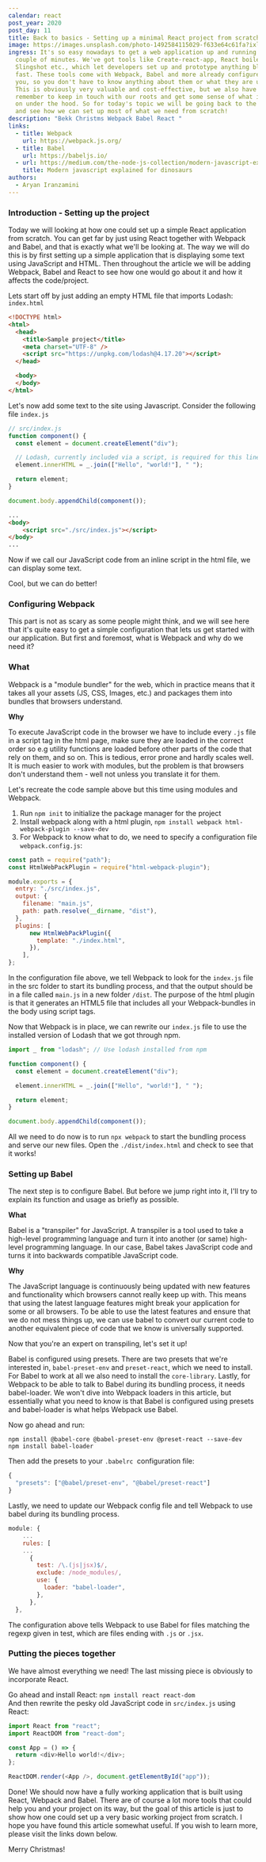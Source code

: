 ```yaml
---
calendar: react
post_year: 2020
post_day: 11
title: Back to basics - Setting up a minimal React project from scratch
image: https://images.unsplash.com/photo-1492584115029-f633e64c61fa?ixlib=rb-1.2.1&ixid=MXwxMjA3fDB8MHxwaG90by1wYWdlfHx8fGVufDB8fHw%3D&auto=format&fit=crop&w=2167&q=80
ingress: It's so easy nowadays to get a web application up and running in just a
  couple of minutes. We've got tools like Create-react-app, React boilerplate,
  Slingshot etc., which let developers set up and prototype anything blazing
  fast. These tools come with Webpack, Babel and more already configured for
  you, so you don't have to know anything about them or what they are used for. 
  This is obviously very valuable and cost-effective, but we also have to
  remember to keep in touch with our roots and get some sense of what is going
  on under the hood. So for today's topic we will be going back to the basics
  and see how we can set up most of what we need from scratch!
description: "Bekk Christms Webpack Babel React "
links:
  - title: Webpack
    url: https://webpack.js.org/
  - title: Babel
    url: https://babeljs.io/
  - url: https://medium.com/the-node-js-collection/modern-javascript-explained-for-dinosaurs-f695e9747b70
    title: Modern javascript explained for dinosaurs
authors:
  - Aryan Iranzamini
---
```



### Introduction - Setting up the project

Today we will looking at how one could set up a simple React application from scratch. You can get far by just using React together with Webpack and Babel, and that is exactly what we'll be looking at. The way we will do this is by first setting up a simple application that is displaying some text using JavaScript and HTML. Then throughout the article we will be adding Webpack, Babel and React to see how one would go about it and how it affects the code/project.

Lets start off by just adding an empty HTML file that imports Lodash:\
`index.html` 

```html
<!DOCTYPE html>
<html>
  <head>
    <title>Sample project</title>
    <meta charset="UTF-8" />
    <script src="https://unpkg.com/lodash@4.17.20"></script>
  </head>

  <body>
  </body>
</html>
```

Let's now add some text to the site using Javascript. Consider the following file `index.js`

```javascript
// src/index.js
function component() {
  const element = document.createElement("div");

  // Lodash, currently included via a script, is required for this line to work
  element.innerHTML = _.join(["Hello", "world!"], " ");

  return element;
}

document.body.appendChild(component());
```

```html
...
<body>
    <script src="./src/index.js"></script>
</body>
...
```

Now if we call our JavaScript code from an inline script in the html file, we can display some text.

Cool, but we can do better!

### Configuring Webpack

This part is not as scary as some people might think, and we will see here that it's quite easy to get a simple configuration that lets us get started with our application. But first and foremost, what is Webpack and why do we need it?

### What

Webpack is a "module bundler" for the web, which in practice means that it takes all your assets (JS, CSS, Images, etc.) and packages them into bundles that browsers understand.

**Why**

To execute JavaScript code in the browser we have to include every `.js` file in a script tag in the html page, make sure they are loaded in the correct order so e.g utility functions are loaded before other parts of the code that rely on them, and so on. This is tedious, error prone and hardly scales well. It is much easier to work with modules, but the problem is that browsers don't understand them - well not unless you translate it for them.

Let's recreate the code sample above but this time using modules and Webpack.

1. Run `npm init` to initialize the package manager for the project
2. Install webpack along with a html plugin, `npm install webpack html-webpack-plugin --save-dev`
3. For Webpack to know what to do, we need to specify a configuration file `webpack.config.js`:

```javascript
const path = require("path");
const HtmlWebPackPlugin = require("html-webpack-plugin");

module.exports = {
  entry: "./src/index.js",
  output: {
    filename: "main.js",
    path: path.resolve(__dirname, "dist"),
  },
  plugins: [
      new HtmlWebPackPlugin({
        template: "./index.html",
      }),
    ],
};
```

In the configuration file above, we tell Webpack to look for the `index.js` file in the src folder to start its bundling process, and that the output should be in a file called `main.js` in a new folder `/dist`. The purpose of the html plugin is that it generates an HTML5 file that includes all your Webpack-bundles in the body using script tags.

Now that Webpack is in place, we can rewrite our `index.js` file to use the installed version of Lodash that we got through npm.

```javascript
import _ from "lodash"; // Use lodash installed from npm

function component() {
  const element = document.createElement("div");

  element.innerHTML = _.join(["Hello", "world!"], " ");

  return element;
}

document.body.appendChild(component());
```

All we need to do now is to run `npx webpack` to start the bundling process and serve our new files. Open the `./dist/index.html` and check to see that it works!

### Setting up Babel

The next step is to configure Babel. But before we jump right into it, I'll try to explain its function and usage as briefly as possible.

**What**

Babel is a "transpiler" for JavaScript. A transpiler is a tool used to take a high-level programming language and turn it into another (or same) high-level programming language. In our case, Babel takes JavaScript code and turns it into backwards compatible JavaScript code.

**Why**

The JavaScript language is continuously being updated with new features and functionality which browsers cannot really keep up with. This means that using the latest language features might break your application for some or all browsers. To be able to use the latest features and ensure that we do not mess things up, we can use babel to convert our current code to another equivalent piece of code that we know is universally supported.

Now that you're an expert on transpiling, let's set it up!

Babel is configured using presets. There are two presets that we're interested in, `babel-preset-env` and `preset-react`, which we need to install. For Babel to work at all we also need to install the `core-library`. Lastly, for Webpack to be able to talk to Babel during its bundling process, it needs babel-loader. We won't dive into Webpack loaders in this article, but essentially what you need to know is that Babel is configured using presets and babel-loader is what helps Webpack use Babel.

Now go ahead and run:

`npm install @babel-core @babel-preset-env @preset-react --save-dev`\
`npm install babel-loader`

Then add the presets to your `.babelrc`  configuration file:

```javascript
{
  "presets": ["@babel/preset-env", "@babel/preset-react"]
}
```

Lastly, we need to update our Webpack config file and tell Webpack to use babel during its bundling process.

```javascript
module: {
    ...
    rules: [
    ...
      {
        test: /\.(js|jsx)$/,
        exclude: /node_modules/,
        use: {
          loader: "babel-loader",
        },
      },
  },
```

The configuration above tells Webpack to use Babel for files matching the regexp given in test, which are files ending with `.js` or `.jsx`.

### Putting the pieces together

We have almost everything we need! The last missing piece is obviously to incorporate React.

Go ahead and install React: `npm install react react-dom`\
And then rewrite the pesky old JavaScript code in `src/index.js` using React:

```javascript
import React from "react";
import ReactDOM from "react-dom";

const App = () => {
  return <div>Hello world!</div>;
};

ReactDOM.render(<App />, document.getElementById("app"));
```

Done! We should now have a fully working application that is built using React, Webpack and Babel. There are of course a lot more tools that could help you and your project on its way, but the goal of this article is just to show how one could set up a very basic working project from scratch. I hope you have found this article somewhat useful. If you wish to learn more, please visit the links down below.

Merry Christmas!